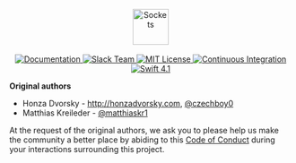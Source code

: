 <p align="center">
    <img src="https://user-images.githubusercontent.com/1342803/36575217-ab24b066-1817-11e8-859d-e71cdd16a902.png" height="64" alt="Sockets">
    <br>
    <br>
    <a href="https://docs.vapor.codes/sockets/package/">
        <img src="http://img.shields.io/badge/read_the-docs-2196f3.svg" alt="Documentation">
    </a>
    <a href="http://vapor.team">
        <img src="http://vapor.team/badge.svg" alt="Slack Team">
    </a>
    <a href="LICENSE">
        <img src="http://img.shields.io/badge/license-MIT-brightgreen.svg" alt="MIT License">
    </a>
    <a href="https://circleci.com/gh/vapor/sockets">
        <img src="https://circleci.com/gh/vapor/sockets.svg?style=shield" alt="Continuous Integration">
    </a>
    <a href="https://swift.org">
        <img src="http://img.shields.io/badge/swift-4.1-brightgreen.svg" alt="Swift 4.1">
    </a>
</center>

**Original authors**

- Honza Dvorsky - http://honzadvorsky.com, [@czechboy0](http://twitter.com/czechboy0)  
- Matthias Kreileder - [@matthiaskr1](https://twitter.com/matthiaskr1)

At the request of the original authors, we ask you to please help us make the community a better place by abiding to this [Code of Conduct](https://github.com/vapor/vapor/blob/master/CODE_OF_CONDUCT.md) during your interactions surrounding this project.
